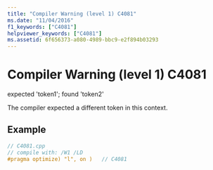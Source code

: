 ```yaml
---
title: "Compiler Warning (level 1) C4081"
ms.date: "11/04/2016"
f1_keywords: ["C4081"]
helpviewer_keywords: ["C4081"]
ms.assetid: 6f656373-a080-4989-bbc9-e2f894b03293
---
```

# Compiler Warning (level 1) C4081

expected 'token1'; found 'token2'

The compiler expected a different token in this context.

## Example

```cpp
// C4081.cpp
// compile with: /W1 /LD
#pragma optimize) "l", on )   // C4081
```
